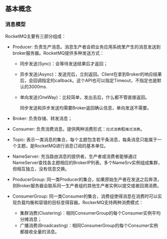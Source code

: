 ## 基本概念

### 消息模型

RocketMQ主要有三部分组成：

* Producer: 负责生产消息。消息生产者会把业务应用系统里产生的消息发送到broker服务器。RocketMQ提供多种发送方式：
  * 同步发送(Sync)：会等待发送结果后才返回；

  * 异步发送(Async)：发送完后，立刻返回。Client在拿到Broker的响应结果后，会回调指定的callback。这个API也可以指定Timeout，不指定也是默认的3000ms.

  * 单向发送(OneWay)：比较简单，发出去后，什么都不管直接返回。

    同步发送和异步发送均需要Broker返回确认信息，单向发送不需要。

* Broker: 负责存储、转发消息；

* Consumer: 负责消费消息。提供两种消费形式：`拉式消费`和`推式消费`。

* Topic: 表示一类消息的集合，每个主题包含若干条消息，每条消息只能属于一个主题，是RocketMQ进行消息订阅的基本单位。

* NameServer: 充当路由消息的提供者。生产者或消费者能够通过NameServer查找各主题相应的BrokerIP列表。多个NameSrv实例组成集群，但相互独立，没有信息交换。

* ProducerGroup: 同一类Producer的集合，如果原始生产者在发送之后奔溃，则Broker服务器会联系同一生产者组的其他生产者实例以提交或者回溯消费。

* ConsumerGroup: 同一类Consumer的集合，消费组使得消息在消费时可以实现负载均衡和容错的目标变得容器。RockerMQ支持两种消费模式：

  * 集群消费(Clustering)：相同ConsumerGroup的每个Consumer实例平均分摊消息；
  * 广播消费(Broadcasting)：相同ConsumerGroup的每个Consumer实例都接收全量的消息。


